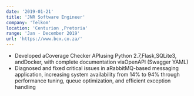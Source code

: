 ```yaml
---
date: '2019-01-21'
title: 'JNR Software Engineer'
company: 'Telkom'
location: 'Centurion ,Pretoria'
range: 'Jan - December 2019'
url: 'https://www.bcx.co.za/'
---
```


- Developed aCoverage Checker APIusing Python 2.7,Flask,SQLite3, andDocker, with complete documentation viaOpenAPI (Swagger YAML)
- Diagnosed and fixed critical issues in aRabbitMQ-based messaging application, increasing system availability from 14% to 94% through performance tuning, queue optimization, and efficient exception handling
